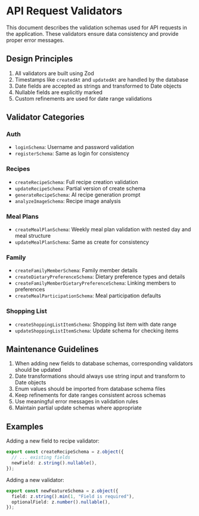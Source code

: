 
# API Request Validators

This document describes the validation schemas used for API requests in the application. These validators ensure data consistency and provide proper error messages.

## Design Principles

1. All validators are built using Zod
2. Timestamps like `createdAt` and `updatedAt` are handled by the database
3. Date fields are accepted as strings and transformed to Date objects
4. Nullable fields are explicitly marked
5. Custom refinements are used for date range validations

## Validator Categories

### Auth
- `loginSchema`: Username and password validation
- `registerSchema`: Same as login for consistency

### Recipes
- `createRecipeSchema`: Full recipe creation validation
- `updateRecipeSchema`: Partial version of create schema
- `generateRecipeSchema`: AI recipe generation prompt
- `analyzeImageSchema`: Recipe image analysis

### Meal Plans
- `createMealPlanSchema`: Weekly meal plan validation with nested day and meal structure 
- `updateMealPlanSchema`: Same as create for consistency

### Family
- `createFamilyMemberSchema`: Family member details
- `createDietaryPreferenceSchema`: Dietary preference types and details
- `createFamilyMemberDietaryPreferenceSchema`: Linking members to preferences
- `createMealParticipationSchema`: Meal participation defaults

### Shopping List
- `createShoppingListItemSchema`: Shopping list item with date range
- `updateShoppingListItemSchema`: Update schema for checking items

## Maintenance Guidelines

1. When adding new fields to database schemas, corresponding validators should be updated
2. Date transformations should always use string input and transform to Date objects
3. Enum values should be imported from database schema files
4. Keep refinements for date ranges consistent across schemas
5. Use meaningful error messages in validation rules
6. Maintain partial update schemas where appropriate

## Examples

Adding a new field to recipe validator:
```typescript
export const createRecipeSchema = z.object({
  // ... existing fields
  newField: z.string().nullable(),
});
```

Adding a new validator:
```typescript
export const newFeatureSchema = z.object({
  field: z.string().min(1, "Field is required"),
  optionalField: z.number().nullable(),
});
```
